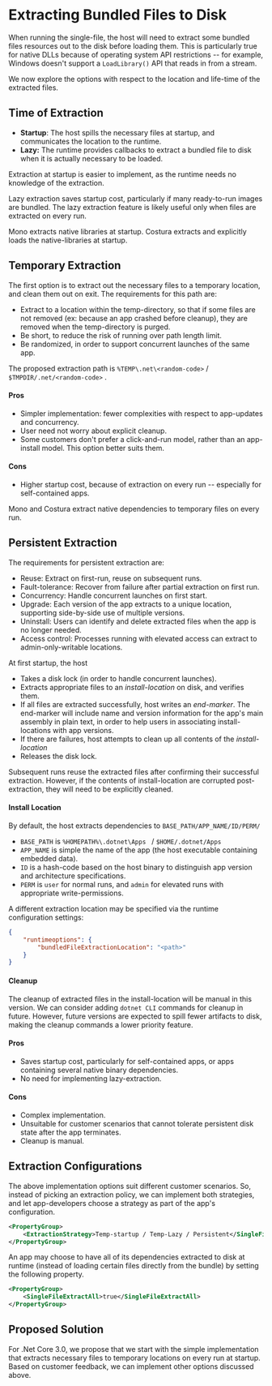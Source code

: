 # Extracting Bundled Files to Disk

When running the single-file, the host will need to extract some bundled files resources out to the disk before loading them. This is particularly true for native DLLs because of operating system API restrictions -- for example, Windows doesn't support a `LoadLibrary()` API that reads in from a stream. 

We now explore the options with respect to the location and life-time of the extracted files.

## Time of Extraction

* **Startup**: The host spills the necessary files at startup, and communicates the location to the runtime.
* **Lazy:** The runtime provides callbacks to extract a bundled file to disk when it is actually necessary to be loaded. 

Extraction at startup is easier to implement, as the runtime needs no knowledge of the extraction. 

Lazy extraction saves startup cost, particularly if many ready-to-run images are bundled. The lazy extraction feature is likely useful only when files are extracted on every run.

Mono extracts native libraries at startup. Costura extracts and explicitly loads the native-libraries at startup.

## Temporary Extraction

The first option is to extract out the necessary files to a temporary location, and clean them out on exit. The requirements for this path are:

* Extract to a location within the temp-directory, so that if some files are not removed (ex: because an app crashed before cleanup), they are removed when the temp-directory is purged.
* Be short, to reduce the risk of running over path length limit.
* Be randomized, in order to support concurrent launches of the same app.

The proposed extraction path is `%TEMP\.net\<random-code>` / `$TMPDIR/.net/<random-code>` . 

#### Pros

* Simpler implementation: fewer complexities with respect to app-updates and concurrency.
* User need not worry about explicit cleanup.
* Some customers don't prefer a click-and-run model, rather than an app-install model. This option better suits them.

#### Cons

* Higher startup cost, because of extraction on every run -- especially for self-contained apps.

Mono and Costura extract native dependencies to temporary files on every run.

## Persistent Extraction

The requirements for persistent extraction are:

* Reuse: Extract on first-run, reuse on subsequent runs.
* Fault-tolerance: Recover from failure after partial extraction on first run.
* Concurrency: Handle concurrent launches on first start.
* Upgrade: Each version of the app extracts to a unique location, supporting side-by-side use of multiple versions.
* Uninstall: Users can identify and delete extracted files when the app is no longer needed.
* Access control: Processes running with elevated access can extract to admin-only-writable locations.

At first startup, the host 

* Takes a disk lock (in order to handle concurrent launches).
* Extracts appropriate files to an *install-location* on disk, and verifies them.
* If all files are extracted successfully, host writes an *end-marker*. The end-marker will include name and version information for the app's main assembly in plain text, in order to help users in associating install-locations with app versions.
* If there are failures, host attempts to clean up all contents of the *install-location*
* Releases the disk lock. 

Subsequent runs reuse the extracted files after confirming their successful extraction. However, if the contents of install-location are corrupted post-extraction, they will need to be explicitly cleaned.

#### Install Location

By default, the host extracts dependencies to `BASE_PATH/APP_NAME/ID/PERM/`

- `BASE_PATH` is  `%HOMEPATH%\.dotnet\Apps ` /  `$HOME/.dotnet/Apps`
- `APP_NAME` is simple the name of the app (the host executable containing embedded data).
- `ID` is a hash-code based on the host binary to distinguish app version and architecture specifications.
- `PERM` is `user` for normal runs, and `admin` for elevated runs with appropriate write-permissions.

A different extraction location may be specified via the runtime configuration settings:

```json
{
    "runtimeoptions": {
        "bundledFileExtractionLocation": "<path>"
    }
}
```

#### Cleanup

The cleanup of extracted files in the install-location will be manual in this version. We can consider adding `dotnet CLI` commands for cleanup in future. However, future versions are expected to spill fewer artifacts to disk, making the cleanup commands a lower priority feature.

#### Pros

- Saves startup cost, particularly for self-contained apps, or apps containing several native binary dependencies.
- No need for implementing lazy-extraction.

#### Cons

- Complex implementation.
- Unsuitable for customer scenarios that cannot tolerate persistent disk state after the app terminates.
- Cleanup is manual.

## Extraction Configurations

The above implementation options suit different customer scenarios. So, instead of picking an extraction policy, we can implement both strategies, and let app-developers choose a strategy as part of the app's configuration.

```xml
<PropertyGroup>
    <ExtractionStrategy>Temp-startup / Temp-Lazy / Persistent</SingleFileExtractAll>
</PropertyGroup>
```

An app may choose to have all of its dependencies extracted to disk at runtime (instead of loading certain files directly from the bundle) by setting the following property.

```xml
<PropertyGroup>
    <SingleFileExtractAll>true</SingleFileExtractAll>
</PropertyGroup>
```

## Proposed Solution

For .Net Core 3.0, we propose that we start with the simple implementation that extracts necessary files to temporary locations on every run at startup. Based on customer feedback, we can implement other options discussed above.